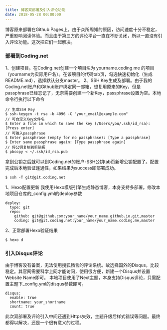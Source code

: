```yaml
---
title: 博客双部署及引入评论功能
date: 2018-05-28 00:00:00
---
```

博客原来部署在Github Pages上，由于众所周知的原因，访问速度十分不稳定，严重影响阅读体验。而且由于第三方的评论平台一直在不断关闭，所以一直没有引入评论功能。这次把它们一起解决。

### 部署到Coding.net
1、创建项目。在Coding.net创建一个项目名为 yourname.coding.me 的项目（yourname为实际用户名）。在该项目的代码tab页，勾选快速初始化（生成README.md），选择默认分支master。
2、SSH Key生成及部署。由于我的Coding.net账户和Github账户绑定同一邮箱，想复用原来的Key，但是passphrase已经忘记了，无奈需要创建一个新Key，passphrase设置为空。本地命令行执行以下命令
```
// 生成SSH Key
$ ssh-keygen -t rsa -b 4096 -C "your_email@example.com"
// 可自定义Key文件名
$ Enter a file in which to save the key (/Users/you/.ssh/id_rsa): [Press enter]
// 可输入passphrase
$ Enter passphrase (empty for no passphrase): [Type a passphrase]
$ Enter same passphrase again: [Type passphrase again]
// 将公钥复制到剪贴板
$ pbcopy < ~/.ssh/id_rsa.pub
```
拿到公钥之后就可以到Coding.net的账户-SSH公钥tab页新增公钥配置了。配置完成后本地验证连通性，如果结果为success即部署成功。

```
$ ssh -T git@git.coding.net
```
1、Hexo配置更新
我使用Hexo模版引擎生成静态博客，本身支持多部署。修改本地项目仓库的_config.yml的deploy参数
```
deploy:
  type: git
  repo: 
    github: git@github.com:your_name/your_name.github.io.git,master
    coding: git@git.coding.net:your_name/your_name.coding.me,master
```
2、正常部署Hexo验证结果
```
$ hexo d
```
### 引入Disqus评论
由于博客没有备案，无法使用搜狐畅言的评论系统。故选择国外的Disqus，比较稳定。其官网需要科学上网才能访问，使用很方便，新建一个Disqus并设置Website Name即可。
本地项目使用了Next主题，本身支持Disqus评论，只需配置主题下_config.yml的disqus参数即可。
```
disqus:
  enable: true
  shortname: your_shortname
  count: true
```
此次双部署及评论引入中间还遇到Https失效，主题升级后样式错误等问题。最终都得以解决，还是一个很有意义的过程。
